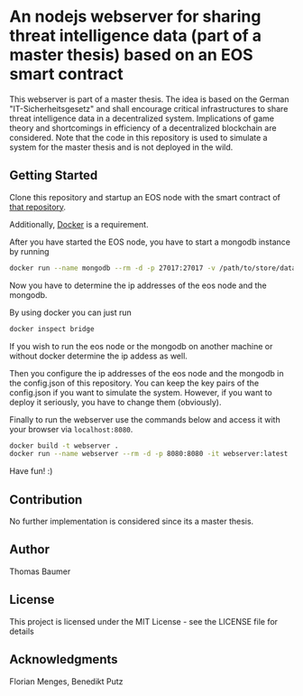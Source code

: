 # An nodejs webserver for sharing threat intelligence data (part of a master thesis) based on an EOS smart contract
This webserver is part of a master thesis. 
The idea is based on the German "IT-Sicherheitsgesetz" and shall encourage critical infrastructures to share threat intelligence data in a decentralized system.
Implications of game theory and shortcomings in efficiency of a decentralized blockchain are considered.
Note that the code in this repository is used to simulate a system for the master thesis and is not deployed in the wild.

## Getting Started
Clone this repository and startup an EOS node with the smart contract of [that repository](https://github.com/ThomasBaumer/reporting-contract).

Additionally, [Docker](https://www.docker.com/) is a requirement.

After you have started the EOS node, you have to start a mongodb instance by running
```bash
docker run --name mongodb --rm -d -p 27017:27017 -v /path/to/store/data:/data/db mongo --port 27017
```
Now you have to determine the ip addresses of the eos node and the mongodb.

By using docker you can just run 
```bash
docker inspect bridge
```
If you wish to run the eos node or the mongodb on another machine or without docker determine the ip addess as well.

Then you configure the ip addresses of the eos node and the mongodb in the config.json of this repository. 
You can keep the key pairs of the config.json if you want to simulate the system. However, if you want to deploy it seriously, you have to change them (obviously).

Finally to run the webserver use the commands below and access it with your browser via `localhost:8080`.
```bash
docker build -t webserver . 
docker run --name webserver --rm -d -p 8080:8080 -it webserver:latest
```
Have fun! :)

## Contribution
No further implementation is considered since its a master thesis.

## Author
Thomas Baumer

## License
This project is licensed under the MIT License - see the LICENSE file for details

## Acknowledgments
Florian Menges, Benedikt Putz

